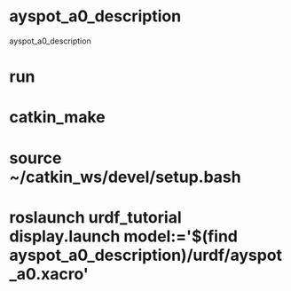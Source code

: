 # ayspot_a0_description
ayspot_a0_description

# run

 # catkin_make
 # source ~/catkin_ws/devel/setup.bash
 # roslaunch urdf_tutorial display.launch model:='$(find ayspot_a0_description)/urdf/ayspot_a0.xacro'
